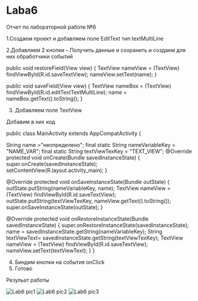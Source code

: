 # Laba6

Отчет по лабораторной работе №6

1.Создаем проект и добавляем поле EditText тип textMultiLine

2.Добавляем 2 кнопки – Получить данные и сохранить и создаем для них обработчики событий

public void restoreField(View view)
{
TextView nameView = (TextView) findViewById(R.id.saveTextView);
nameView.setText(name);
}

public void saveField(View view)
{ TextView nameBox = (TextView) findViewById(R.id.editTextTextMultiLine);
name = nameBox.getText().toString(); 
}

3. Добавляем поле TextView

Добавим в них код

public class MainActivity extends AppCompatActivity {

String name ="неопределено"; 
final static String nameVariableKey = "NAME_VAR";
final static String textViewTexKey = "TEXT_VIEW"; 
@Override 
protected void onCreate(Bundle savedInstanceState) {
super.onCreate(savedInstanceState); 
setContentView(R.layout.activity_main);
} 

@Override 
protected void onSaveInstanceState(Bundle outState) {
outState.putString(nameVariableKey, name); 
TextView nameView = (TextView) findViewById(R.id.saveTextView);
outState.putString(textViewTexKey, nameView.getText().toString()); 
super.onSaveInstanceState(outState);
}

@Override 
protected void onRestoreInstanceState(Bundle savedInstanceState) { 
super.onRestoreInstanceState(savedInstanceState); 
name = savedInstanceState.getString(nameVariableKey); 
String textViewText= savedInstanceState.getString(textViewTexKey); 
TextView nameView = (TextView) findViewById(R.id.saveTextView);
nameView.setText(textViewText); 
} 
}

4. Биндим кнопки на события onClick 
5. Готово 

Резульат работы 


![Lab6 pic1](https://user-images.githubusercontent.com/91713589/143525876-ad179883-6b9b-4b2c-bc29-00f3e8db4d4b.jpeg)
![Lab6 pic2](https://user-images.githubusercontent.com/91713589/143525882-53a4c94a-c8d0-4c84-b948-c97d58afa6e6.jpeg)
![Lab6 pic3](https://user-images.githubusercontent.com/91713589/143525890-7f67a0fa-18da-423e-afbc-7cfcb55fabeb.jpeg)
